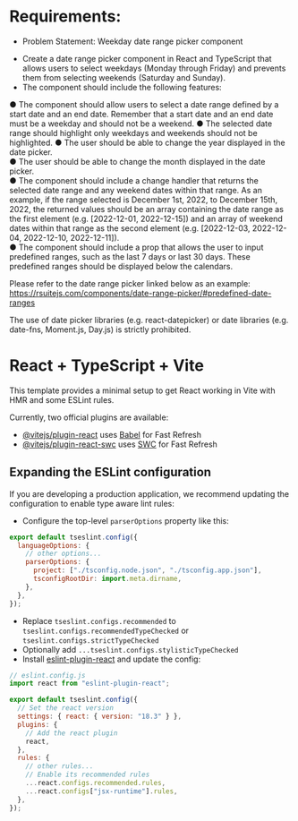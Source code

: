 # Requirements:

- Problem Statement: Weekday date range picker component

* Create a date range picker component in React and TypeScript that allows users to select
  weekdays (Monday through Friday) and prevents them from selecting weekends (Saturday and
  Sunday).
* The component should include the following features:

● The component should allow users to select a date range defined by a start date and an
end date. Remember that a start date and an end date must be a weekday and should
not be a weekend.
● The selected date range should highlight only weekdays and weekends should not be
highlighted.
● The user should be able to change the year displayed in the date picker.  
● The user should be able to change the month displayed in the date picker.  
● The component should include a change handler that returns the selected date range
and any weekend dates within that range. As an example, if the range selected is
December 1st, 2022, to December 15th, 2022, the returned values should be an array
containing the date range as the first element (e.g. [2022-12-01, 2022-12-15]) and an
array of weekend dates within that range as the second element (e.g. [2022-12-03,
2022-12-04, 2022-12-10, 2022-12-11]).  
● The component should include a prop that allows the user to input predefined ranges,
such as the last 7 days or last 30 days. These predefined ranges should be displayed
below the calendars.

Please refer to the date range picker linked below as an example:
https://rsuitejs.com/components/date-range-picker/#predefined-date-ranges

The use of date picker libraries (e.g. react-datepicker) or date libraries (e.g. date-fns,
Moment.js, Day.js) is strictly prohibited.

# React + TypeScript + Vite

This template provides a minimal setup to get React working in Vite with HMR and some ESLint rules.

Currently, two official plugins are available:

- [@vitejs/plugin-react](https://github.com/vitejs/vite-plugin-react/blob/main/packages/plugin-react/README.md) uses [Babel](https://babeljs.io/) for Fast Refresh
- [@vitejs/plugin-react-swc](https://github.com/vitejs/vite-plugin-react-swc) uses [SWC](https://swc.rs/) for Fast Refresh

## Expanding the ESLint configuration

If you are developing a production application, we recommend updating the configuration to enable type aware lint rules:

- Configure the top-level `parserOptions` property like this:

```js
export default tseslint.config({
  languageOptions: {
    // other options...
    parserOptions: {
      project: ["./tsconfig.node.json", "./tsconfig.app.json"],
      tsconfigRootDir: import.meta.dirname,
    },
  },
});
```

- Replace `tseslint.configs.recommended` to `tseslint.configs.recommendedTypeChecked` or `tseslint.configs.strictTypeChecked`
- Optionally add `...tseslint.configs.stylisticTypeChecked`
- Install [eslint-plugin-react](https://github.com/jsx-eslint/eslint-plugin-react) and update the config:

```js
// eslint.config.js
import react from "eslint-plugin-react";

export default tseslint.config({
  // Set the react version
  settings: { react: { version: "18.3" } },
  plugins: {
    // Add the react plugin
    react,
  },
  rules: {
    // other rules...
    // Enable its recommended rules
    ...react.configs.recommended.rules,
    ...react.configs["jsx-runtime"].rules,
  },
});
```
